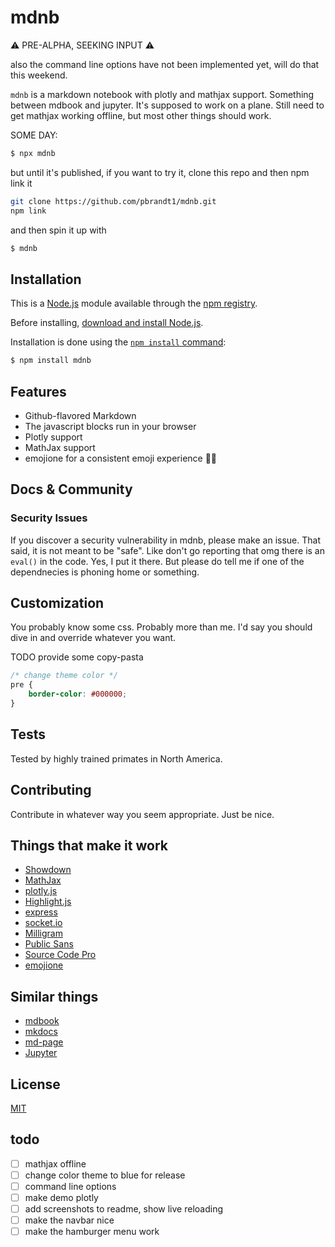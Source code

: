 # mdnb


:warning: PRE-ALPHA, SEEKING INPUT :warning:

also the command line options have not been implemented yet, will do that this weekend.

`mdnb` is a markdown notebook with plotly and mathjax support. Something between mdbook and jupyter. It's supposed to work on a plane. Still need to get mathjax working offline, but most other things should work.


SOME DAY:

```bash
$ npx mdnb
```

but until it's published, if you want to try it, clone this repo and then npm link it

```bash
git clone https://github.com/pbrandt1/mdnb.git
npm link
```

and then spin it up with

```bash
$ mdnb
```

## Installation

This is a [Node.js](https://nodejs.org/en/) module available through the
[npm registry](https://www.npmjs.com/).

Before installing, [download and install Node.js](https://nodejs.org/en/download/).

Installation is done using the
[`npm install` command](https://docs.npmjs.com/getting-started/installing-npm-packages-locally):

```bash
$ npm install mdnb
```

## Features

- Github-flavored Markdown
- The javascript blocks run in your browser
- Plotly support
- MathJax support
- emojione for a consistent emoji experience :woman_facepalming:

## Docs & Community

### Security Issues

If you discover a security vulnerability in mdnb, please make an issue. That said, it is not meant to be "safe". Like don't go reporting that omg there is an `eval()` in the code. Yes, I put it there. But please do tell me if one of the dependnecies is phoning home or something.

## Customization

You probably know some css. Probably more than me. I'd say you should dive in and override whatever you want.

TODO provide some copy-pasta

```css
/* change theme color */
pre {
    border-color: #000000;
}
```

## Tests

Tested by highly trained primates in North America.

## Contributing

Contribute in whatever way you seem appropriate. Just be nice.

## Things that make it work

- [Showdown](https://github.com/showdownjs/showdown)
- [MathJax](https://github.com/mathjax/MathJax)
- [plotly.js](https://github.com/plotly/plotly.js/)
- [Highlight.js](https://github.com/highlightjs/highlight.js)
- [express](https://github.com/expressjs/express)
- [socket.io](https://github.com/socketio/socket.io)
- [Milligram](https://github.com/milligram/milligram)
- [Public Sans](https://github.com/uswds/public-sans)
- [Source Code Pro](https://github.com/adobe-fonts/source-code-pro)
- [emojione](https://github.com/joypixels/emojione)

## Similar things

- [mdbook](https://rust-lang-nursery.github.io/mdBook/)
- [mkdocs](https://www.mkdocs.org/)
- [md-page](https://github.com/oscarmorrison/md-page)
- [Jupyter](https://jupyter.org/)

## License

[MIT](LICENSE)

## todo

- [ ] mathjax offline
- [ ] change color theme to blue for release
- [ ] command line options
- [ ] make demo plotly
- [ ] add screenshots to readme, show live reloading
- [ ] make the navbar nice
- [ ] make the hamburger menu work
